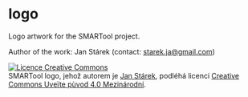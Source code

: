 # logo

Logo artwork for the SMARTool project.

Author of the work: Jan Stárek (contact: starek.ja@gmail.com)

<a rel="license" href="http://creativecommons.org/licenses/by/4.0/"><img alt="Licence Creative Commons" style="border-width:0" src="https://i.creativecommons.org/l/by/4.0/88x31.png" /></a><br /><span xmlns:dct="http://purl.org/dc/terms/" property="dct:title">SMARTool logo</span>, jehož autorem je <a xmlns:cc="http://creativecommons.org/ns#" href="https://www.instagram.com/starekdesign/" property="cc:attributionName" rel="cc:attributionURL">Jan Stárek</a>, podléhá licenci <a rel="license" href="http://creativecommons.org/licenses/by/4.0/">Creative Commons Uveïte pùvod 4.0 Mezinárodní</a>.
